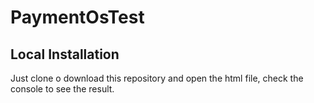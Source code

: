 # PaymentOsTest



## Local Installation

Just clone o download this repository and open the html file, check the console to see the result.



